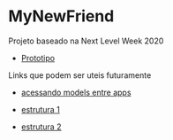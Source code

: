 # MyNewFriend

Projeto baseado na Next Level Week 2020

- [Prototipo](https://www.figma.com/file/wEQ9tApiKU7VS8SLegZXMg/MyNewFriend?node-id=0%3A1)

Links que podem ser uteis futuramente

- [acessando models entre apps](https://stackoverflow.com/questions/47403118/accessing-a-single-model-between-multiple-apps-django/47403174)

- [estrutura 1](http://blog.dunderlabs.com/django-boilerplate-a-estrutura-de-projeto-django-que-tenho-usado.html)

- [estrutura 2](https://developer.mozilla.org/pt-BR/docs/Learn/Server-side/Django/skeleton_website)
